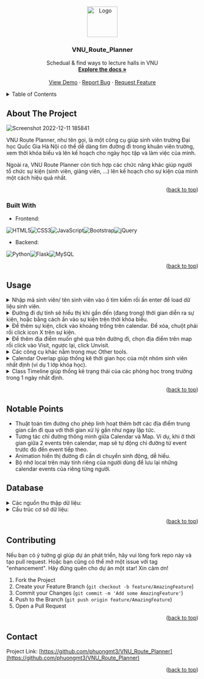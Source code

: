<!-- Improved compatibility of back to top link: See: https://github.com/othneildrew/Best-README-Template/pull/73 -->
<a name="readme-top"></a>
<!--
*** Thanks for checking out the Best-README-Template. If you have a suggestion
*** that would make this better, please fork the repo and create a pull request
*** or simply open an issue with the tag "enhancement".
*** Don't forget to give the project a star!
*** Thanks again! Now go create something AMAZING! :D
-->



<!-- PROJECT SHIELDS -->
<!--
*** I'm using markdown "reference style" links for readability.
*** Reference links are enclosed in brackets [ ] instead of parentheses ( ).
*** See the bottom of this document for the declaration of the reference variables
*** for contributors-url, forks-url, etc. This is an optional, concise syntax you may use.
*** https://www.markdownguide.org/basic-syntax/#reference-style-links
-->



<!-- PROJECT LOGO -->
<br />
<div align="center">
  <a href="https://github.com/phuongmt3/VNU_Route_Planner">
    <img src="https://preview.redd.it/2yv5x9hto5f61.png?width=341&format=png&auto=webp&s=eccf34f646917d5a7c0196de5c2fc2e7ef3e2427" alt="Logo" width="80" height="80">
  </a>

<h3 align="center">VNU_Route_Planner</h3>

  <p align="center">
    Schedual & find ways to lecture halls in VNU
    <br />
    <a href="https://github.com/phuongmt3/VNU_Route_Planner"><strong>Explore the docs »</strong></a>
    <br />
    <br />
    <a href="https://youtu.be/eqzGzZdYsHk">View Demo</a>
    ·
    <a href="https://github.com/phuongmt3/VNU_Route_Planner/issues">Report Bug</a>
    ·
    <a href="https://github.com/phuongmt3/VNU_Route_Planner/issues">Request Feature</a>
  </p>
</div>


<!-- TABLE OF CONTENTS -->
<details>
  <summary>Table of Contents</summary>
  <ol>
    <li>
      <a href="#about-the-project">About The Project</a>
      <ul>
        <li><a href="#built-with">Built With</a></li>
      </ul>
    </li>
    <li><a href="#usage">Usage</a></li>
    <li><a href="#database">Database</a></li>
    <li><a href="#contributing">Contributing</a></li>
    <li><a href="#contact">Contact</a></li>
  </ol>
</details>



<!-- ABOUT THE PROJECT -->
## About The Project

![Screenshot 2022-12-11 185841](https://user-images.githubusercontent.com/24197774/206910502-a5ca6f33-77b0-4ab4-9e72-a9b8a4d361ff.png)

VNU Route Planner, như tên gọi, là một công cụ giúp sinh viên trường Đại học Quốc Gia Hà Nội có thể dễ dàng tìm đường đi trong khuân viên trường, xem thời khóa biểu và lên kế hoạch cho ngày học tập và làm việc của mình.

Ngoài ra, VNU Route Planner còn tích hợp các chức năng khác giúp người tổ chức sự kiện (sinh viên, giảng viên, ...) lên kế hoạch cho sự kiện của mình một cách hiệu quả nhất.

<!-- Here's a blank template to get started: To avoid retyping too much info. Do a search and replace with your text editor for the following: `github_username`, `repo_name`, `twitter_handle`, `linkedin_username`, `email_client`, `email`, `project_title`, `project_description` -->

<p align="right">(<a href="#readme-top">back to top</a>)</p>


### Built With

* Frontend: 

![HTML5](https://img.shields.io/badge/html5-%23E34F26.svg?style=for-the-badge&logo=html5&logoColor=white)![CSS3](https://img.shields.io/badge/css3-%231572B6.svg?style=for-the-badge&logo=css3&logoColor=white)![JavaScript](https://img.shields.io/badge/javascript-%23323330.svg?style=for-the-badge&logo=javascript&logoColor=%23F7DF1E)![Bootstrap](https://img.shields.io/badge/bootstrap-%23563D7C.svg?style=for-the-badge&logo=bootstrap&logoColor=white)![jQuery](https://img.shields.io/badge/jquery-%230769AD.svg?style=for-the-badge&logo=jquery&logoColor=white)
* Backend: 

![Python](https://img.shields.io/badge/python-3670A0?style=for-the-badge&logo=python&logoColor=ffdd54)![Flask](https://img.shields.io/badge/flask-%23000.svg?style=for-the-badge&logo=flask&logoColor=white)![MySQL](https://img.shields.io/badge/mysql-%2300f.svg?style=for-the-badge&logo=mysql&logoColor=white)

<p align="right">(<a href="#readme-top">back to top</a>)</p>


<!-- USAGE EXAMPLES -->
## Usage

<details>
  <summary>Nhập mã sinh viên/ tên sinh viên vào ô tìm kiếm rồi ấn enter để load dữ liệu sinh viên.</summary>
  <img src="https://user-images.githubusercontent.com/24197774/206910775-eedfba6a-d144-4fb1-9d7a-35b716f1639e.png" width="800">
</details>

<details>
  <summary>Đường đi dự tính sẽ hiểu thị khi gần đến (đang trong) thời gian diễn ra sự kiện, hoặc bằng cách ấn vào sự kiện trên thời khóa biểu.</summary>
  <img src="https://user-images.githubusercontent.com/24197774/206910811-ae4cb1ed-81c8-4c97-8292-e07e36f1acdf.png" width="800">
</details>

<details>
  <summary>Để thêm sự kiện, click vào khoảng trống trên calendar. Để xóa, chuột phải rồi click icon X trên sự kiện.</summary>
  <img src="https://user-images.githubusercontent.com/24197774/206910965-86f70688-94d1-4396-b3f1-18cd5b48f55a.png" width="800">
  <img src="https://user-images.githubusercontent.com/24197774/206910997-01e9a558-3297-409a-b87d-a03d011b5219.png" width="800">
  
  Lưu ý: Sự kiện này sẽ được lưu vào bộ nhớ trình duyệt để có thể xem lại sau. 
</details>

<details>
  <summary>Để thêm địa điểm muốn ghé qua trên đường đi, chọn địa điểm trên map rồi click vào Visit, ngược lại, click Unvisit. </summary>
  <img src="https://user-images.githubusercontent.com/24197774/206911142-dd3ae106-9526-4ba5-9447-da869959debb.png" width="800">
  <img src="https://user-images.githubusercontent.com/24197774/206911330-21729719-208c-4996-9559-c705ac9622d8.png" width="800">
  
  Lưu ý: Địa điểm ghé qua không được lưu lại và sẽ biến mất khi ấn vào sự kiện mới. 
</details>


<details>
  <summary>Các công cụ khác nằm trong mục Other tools.</summary>
  <img src="https://user-images.githubusercontent.com/24197774/206911570-9a2cad1d-c21a-40d4-bb54-b7a9775ebe9c.png" width="800">
</details>

<details>
  <summary>Calendar Overlap giúp thống kê thời gian học của một nhóm sinh viên nhất định (ví dụ 1 lớp khóa học).</summary>
  <img src="https://user-images.githubusercontent.com/24197774/206911693-a5a9d79a-50f3-4930-bdbf-a14439aff092.png" width="800">
</details>

<details>
  <summary>Class Timeline giúp thống kê trạng thái của các phòng học trong trường trong 1 ngày nhất định.</summary>
  <img src="https://user-images.githubusercontent.com/74077349/207244925-6659e7b1-b6d6-4cfc-8002-c7b48df06599.png" width="800">
</details>

<p align="right">(<a href="#readme-top">back to top</a>)</p>


## Notable Points

- Thuật toán tìm đường cho phép linh hoạt thêm bớt các địa điểm trung gian cần đi qua với thời gian xử lý gần như ngay lập tức.
- Tương tác chỉ đường thông minh giữa Calendar và Map. Ví dụ, khi ở thời gian giữa 2 events trên calendar, map sẽ tự động chỉ đường từ event trước đó đến event tiếp theo.
- Animation hiển thị đường đi cần di chuyển sinh động, dễ hiểu.
- Bộ nhớ local trên máy tính riêng của người dùng để lưu lại những calendar events của riêng từng người.


## Database
<details>
  <summary>Các nguồn thu thập dữ liệu:</summary>
  <div><a href="http://112.137.129.87/qldt/"> - Tra cứu danh sách lớp môn học</a></div>
  <div><a href="https://docs.google.com/spreadsheets/d/19MJjkbqBNYJMGRkgw_0SipSdlCRQPTqaTgT69Ux-qtk/edit#gid=1659688272"> - Thời khóa biểu chính thức học kỳ 1 năm 2022-2023</a></div>
  <div><a href="http://112.137.129.30/viewgrade/cdr/"> - Chuẩn đầu ra các khóa</a></div>
  <div><a href="www.openstreetmap.org"> - Openstreetmap</a></div>
</details>
  
<details>
  <summary>Cấu trúc cơ sở dữ liệu:</summary>
  <img src="https://user-images.githubusercontent.com/24197774/206913180-dd751ce5-4bff-467f-8e7f-5f843d7daa81.png" width="800">
</details>

<p align="right">(<a href="#readme-top">back to top</a>)</p>


<!-- CONTRIBUTING -->
## Contributing
Nếu bạn có ý tưởng gì giúp dự án phát triển, hãy vui lòng fork repo này và tạo pull request. Hoặc bạn cũng có thể mở một issue với tag "enhancement". 
Hãy đừng quên cho dự án một star! Xin cảm ơn!

1. Fork the Project
2. Create your Feature Branch (`git checkout -b feature/AmazingFeature`)
3. Commit your Changes (`git commit -m 'Add some AmazingFeature'`)
4. Push to the Branch (`git push origin feature/AmazingFeature`)
5. Open a Pull Request

<p align="right">(<a href="#readme-top">back to top</a>)</p>


<!-- CONTACT -->
## Contact

Project Link: [https://github.com/phuongmt3/VNU_Route_Planner](https://github.com/phuongmt3/VNU_Route_Planner)

<p align="right">(<a href="#readme-top">back to top</a>)</p>


